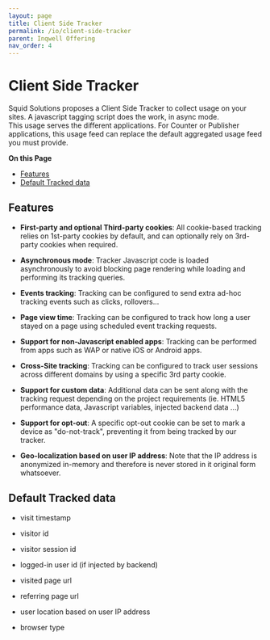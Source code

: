 ```yaml
---
layout: page
title: Client Side Tracker
permalink: /io/client-side-tracker
parent: Inqwell Offering
nav_order: 4
---
```




# Client Side Tracker


<p>Squid Solutions proposes a Client Side Tracker to collect usage on your sites. A javascript tagging script does the work, in async mode.<br/>This usage serves the different applications. For Counter or Publisher applications, this usage feed can replace the default aggregated usage feed you must provide.</p>

<p><strong>On this Page</strong></p>

<ul class='toc-indentation'>
<li><a href='#ClientSideTracker-Features'>Features</a></li>
<li><a href='#ClientSideTracker-DefaultTrackeddata'>Default Tracked data</a></li>
</ul>


<h2 id="ClientSideTracker-Features">Features</h2><ul><li><p><strong>First-party and optional Third-party cookies</strong>: All cookie-based tracking relies on 1st-party cookies by default, and can optionally rely on 3rd-party cookies when required.</p></li><li><p><strong>Asynchronous mode</strong>: Tracker Javascript code is loaded asynchronously to avoid blocking page rendering while loading and performing its tracking queries.</p></li><li><p><strong>Events tracking</strong>: Tracking can be configured to send extra ad-hoc tracking events such as clicks, rollovers...</p></li><li><p><strong>Page view time</strong>: Tracking can be configured to track how long a user stayed on a page using scheduled event tracking requests.</p></li><li><p><strong>Support for non-Javascript enabled apps</strong>: Tracking can be performed from apps such as WAP or native iOS or Android apps.</p></li><li><p><strong>Cross-Site tracking</strong>: Tracking can be configured to track user sessions across different domains by using a specific 3rd party cookie.</p></li><li><p><strong>Support for custom data</strong>: Additional data can be sent along with the tracking request depending on the project requirements (ie. HTML5 performance data, Javascript variables, injected backend data ...)</p></li><li><p><strong>Support for opt-out</strong>: A specific opt-out cookie can be set to mark a device as &quot;do-not-track&quot;, preventing it from being tracked by our tracker.</p></li><li><p><strong>Geo-localization based on user IP address</strong>: Note that the IP address is anonymized in-memory and therefore is never stored in it original form whatsoever.</p></li></ul>

<h2 id="ClientSideTracker-DefaultTrackeddata">Default Tracked data</h2>

<ul><li><p>visit timestamp</p></li><li><p>visitor id</p></li><li><p>visitor session id</p></li><li><p>logged-in user id (if injected by backend)</p></li><li><p>visited page url</p></li><li><p>referring page url</p></li><li><p>user location based on user IP address</p></li><li><p>browser type</p></li></ul>

<script src="../assets/js/removeMadeWith.js"></script>